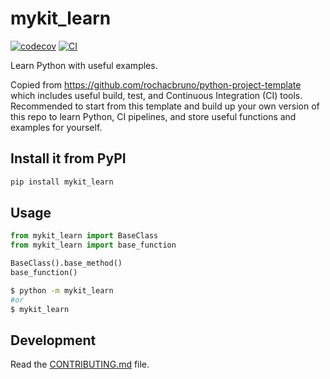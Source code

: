 # mykit_learn

[![codecov](https://codecov.io/gh/sbavery/mykit_learn/branch/main/graph/badge.svg?token=mykit_learn_token_here)](https://codecov.io/gh/sbavery/mykit_learn)
[![CI](https://github.com/sbavery/mykit_learn/actions/workflows/main.yml/badge.svg)](https://github.com/sbavery/mykit_learn/actions/workflows/main.yml)

Learn Python with useful examples. 

Copied from https://github.com/rochacbruno/python-project-template which includes useful build, test, and Continuous Integration (CI) tools. Recommended to start from this template and build up your own version of this repo to learn Python, CI pipelines, and store useful functions and examples for yourself.

## Install it from PyPI

```bash
pip install mykit_learn
```

## Usage

```py
from mykit_learn import BaseClass
from mykit_learn import base_function

BaseClass().base_method()
base_function()
```

```bash
$ python -m mykit_learn
#or
$ mykit_learn
```

## Development

Read the [CONTRIBUTING.md](CONTRIBUTING.md) file.
